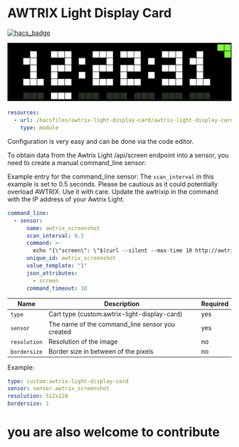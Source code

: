 
# AWTRIX Light Display Card #

[![hacs_badge](https://img.shields.io/badge/HACS-Custom-41BDF5.svg?style=for-the-badge)](https://github.com/hacs/integration)

<img src="https://raw.githubusercontent.com/RDG88/lovelace-awtrix-light-display-card/main/awtrix.png">

```yaml
resources:
  - url: /hacsfiles/awtrix-light-display-card/awtrix-light-display-card.js
    type: module
```

Configuration is very easy and can be done via the code editor.

To obtain data from the Awtrix Light /api/screen endpoint into a sensor, you need to create a manual command_line sensor:

Example entry for the command_line sensor:
The `scan_interval` in this example is set to 0.5 seconds. Please be cautious as it could potentially overload AWTRIX. Use it with care.
Update the awtrixip in the command with the IP address of your Awtrix Light.

```yaml
command_line:
  - sensor:
      name: awtrix_screenshot
      scan_interval: 0.5
      command: >-
        echo "{\"screen\": \"$(curl --silent --max-time 10 http://awtrixip/api/screen)\"}"
      unique_id: awtrix_screenshot
      value_template: "1"
      json_attributes:
        - screen
      command_timeout: 10
```


|        Name        |                        Description                        |             Required             |
| ------------------ | --------------------------------------------------------- | -------------------------------- |
| `type`             | Cart type (custom:awtrix-light-display-card)              | yes                              |
| `sensor`           | The name of the command_line sensor you created           | yes                              |
| `resolution`       | Resolution of the image                                   | no                               |
| `bordersize`       | Border size in between of the pixels                      | no                               |


Example:

```yaml
type: custom:awtrix-light-display-card
sensor: sensor.awtrix_screenshot
resolution: 512x128
bordersize: 1
```


# you are also welcome to contribute #